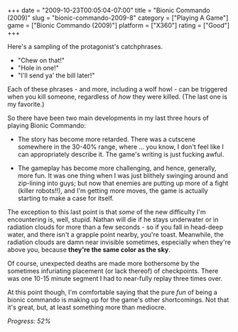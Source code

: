 +++
date = "2009-10-23T00:05:04-07:00"
title = "Bionic Commando (2009)"
slug = "bionic-commando-2009-8"
category = ["Playing A Game"]
game = ["Bionic Commando (2009)"]
platform = ["X360"]
rating = ["Good"]
+++

Here's a sampling of the protagonist's catchphrases.

* "Chew on that!"
* "Hole in one!"
* "I'll send ya' the bill later!"

Each of these phrases - and more, including a wolf howl - can be triggered when you kill someone, regardless of <i>how</i> they were killed.  (The last one is my favorite.)

So there have been two main developments in my last three hours of playing Bionic Commando:

- The story has become more retarded.  There was a cutscene somewhere in the 30-40% range, where ... you know, I don't feel like I can appropriately describe it.  The game's writing is just fucking awful.

- The gameplay has become more challenging, and hence, generally, more fun.  It was one thing when I was just blithely swinging around and zip-lining into guys; but now that enemies are putting up more of a fight (killer robots!!), and I'm getting more moves, the game is actually starting to make a case for itself.

The exception to this last point is that <i>some</i> of the new difficulty I'm encountering is, well, stupid.  Nathan will die if he stays underwater or in radiation clouds for more than a few seconds - so if you fall in head-deep water, and there isn't a grapple point nearby, you're toast.  Meanwhile, the radiation clouds are damn near invisible sometimes, especially when they're above you, because <b>they're the same color as the sky</b>.

Of course, unexpected deaths are made more bothersome by the sometimes infuriating placement (or lack thereof) of checkpoints.  There was one 10-15 minute segment I had to near-fully replay three times over.

At this point though, I'm comfortable saying that the pure <i>fun</i> of being a bionic commando is making up for the game's other shortcomings.  Not that it's great, but, at least something more than mediocre.

<i>Progress: 52%</i>